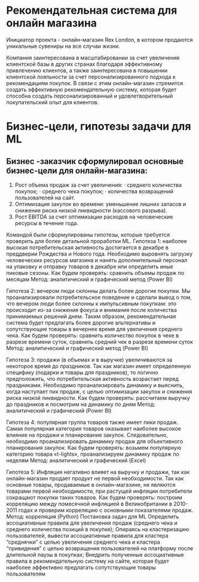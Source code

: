 # Рекомендательная система для онлайн магазина
Инициатор проекта - онлайн-магазин Rex London, в котором продаются уникальные сувениры на все случаи жизни.

Компания заинтересована в масштабировании за счет увеличения клиентской базы в других странах благодаря эффективному привлечению клиентов, а также заинтересована в повышении клиентской лояльности за счет персонализированного подхода к рекомендациям покупок. В связи с этим онлайн-магазин стремится создать эффективную рекомендательную систему, которая будет способна создать персонализированный и удовлетворительный покупательский опыт для клиентов.

# Бизнес-цели, гипотезы задачи для ML
 
## Бизнес -заказчик сформулировал основные бизнес-цели для онлайн-магазина:
1. Рост объема продаж за счет увеличения:
·  	среднего количества покупок;
·  	среднего чека покупок;
·  	количества возвращений пользователей на сайт. 
2. Оптимизация закупок во времени: уменьшение лишних запасов и снижение риска низкой ликвидности (кассового разрыва).
3. Рост EBITDA за счет оптимизации расходов на человеческие ресурсы в течение года.
 
Командой были сформулированы гипотезы, которые требуется проверить для более детальной проработки ML.
Гипотеза 1: наиболее высокая потребительская активность достигается в декабре в преддверии Рождества и Нового года.
Необходимо выровнять загрузку человеческих ресурсов магазина и нанять дополнительный персонал на упаковку и отправку товаров в декабре или определить иные пиковые сезоны.
Как будем проверять: сравнить объемы продаж по месяцам
Метод: аналитический и графический метод (Power BI)
 
Гипотеза 2: вечером люди склонны делать более дорогие покупки.
Мы проанализировали потребительское поведение и сделали вывод о том, что вечером люди более склонны к импульсивным покупкам: это происходит из-за снижения фокуса и внимания после количества принимаемых решений днем. Таким образом, рекомендательная система будет предлагать более дорогие альтернативы и сопутствующие товары в вечернее время для увеличения среднего чека.
Как будем проверять: сравнить количество покупок в чеке в разрезе времени суток, сравнить средний чек в разрезе времени суток
Метод: аналитический и графический метод (Power BI)
 
Гипотеза 3: продажи (в объемах и в выручке) увеличиваются за некоторое время до праздников.
Так как магазин имеет определенную специфику (подарки и товары для праздников), то логично предположить, что потребительская активность возрастает перед праздниками. Необходимо проанализировать динамику и выяснить, когда наступает пик продаж, с целью оптимизации закупок и снижения риска низкой ликвидности. 
Как будем проверять: рассчитаем выручку до праздников и посмотрим на динамику по дням
Метод: аналитический и графический (Power BI)
 
Гипотеза 4: популярная группа товаров также имеет пики продаж.
Самая популярная категория товаров оказывает наиболее высокое влияние на продажи и планирование закупок. Следовательно, необходимо проанализировать динамику продаж для объективного планирования закупок.
Как будем проверять: возьмем популярную категорию товара «t-lights», проанализируем динамику продаж по неделям
Метод: аналитический и графический (Excel)

Гипотеза 5: Инфляция негативно влияет на выручку и продажи, так как онлайн-магазин продает продукт не первой необходимости. 
Так как основные товары, продаваемые в онлайн-магазине, не являются товарами первой необходимости, при растущей инфляции потребители сокращают покупки таких товаров. 
Как будем проверять: построим корреляцию между помесячной инфляцией в Великобритании в 2010-2011 годах и проверим корреляцию с основными показателями продаж.
Метод: корреляция (Python)
Постановка задач для ML
Определить ассоциативные правила для увеличения продаж (среднего чека и среднего количества позиций в покупке);
Опираясь на кластеризацию пользователей, вывести ассоциативные правила для кластера “среднячки” с целью увеличения среднего чека и кластера “привидения” с целью возвращения пользователей на платформу после длительной паузы в покупках;
Внедрить полученные ассоциативные правила в рекомендательную систему на сайте, которая будет наиболее эффективно предлагать сопутствующие товары пользователям


